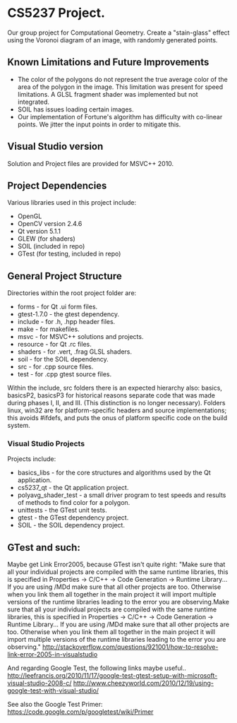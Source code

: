 # CS5237 Project.

Our group project for Computational Geometry.
Create a "stain-glass" effect using the Voronoi diagram of an image, with randomly generated points.

## Known Limitations and Future Improvements

* The color of the polygons do not represent the true average color of the area of the polygon in the image. This limitation was present for speed limitations. A GLSL fragment shader was implemented but not integrated.
* SOIL has issues loading certain images.
* Our implementation of Fortune's algorithm has difficulty with co-linear points. We jitter the input points in order to mitigate this.

## Visual Studio version

Solution and Project files are provided for MSVC++ 2010.

## Project Dependencies

Various libraries used in this project include:
* OpenGL
* OpenCV version 2.4.6
* Qt version 5.1.1
* GLEW (for shaders)
* SOIL (included in repo)
* GTest (for testing, included in repo)

## General Project Structure

Directories within the root project folder are:
* forms - for Qt .ui form files.
* gtest-1.7.0 - the gtest dependency.
* include - for .h, .hpp header files.
* make - for makefiles.
* msvc - for MSVC++ solutions and projects.
* resource - for Qt .rc files.
* shaders - for .vert, .frag GLSL shaders.
* soil - for the SOIL dependency.
* src - for .cpp source files.
* test - for .cpp gtest source files.

Within the include, src folders there is an expected hierarchy also:
basics, basicsP2, basicsP3 for historical reasons separate code that was made during phases I, II, and III. (This distinction is no longer necessary).
Folders linux, win32 are for platform-specific headers and source implementations; this avoids #ifdefs, and puts the onus of platform specific code on the build system.

### Visual Studio Projects

Projects include:
* basics_libs - for the core structures and algorithms used by the Qt application.
* cs5237_qt - the Qt application project.
* polyavg_shader_test - a small driver program to test speeds and results of methods to find color for a polygon.
* unittests - the GTest unit tests.
* gtest - the GTest dependency project.
* SOIL - the SOIL dependency project.

## GTest and such:
Maybe get Link Error2005, because GTest isn't quite right:
	"Make sure that all your individual projects are compiled with the same runtime libraries,
	this is specified in Properties -> C/C++ -> Code Generation -> Runtime Library...
	If you are using /MDd make sure that all other projects are too. Otherwise when you link
	them all together in the main project it will import multiple versions of the runtime libraries
	leading to the error you are observing.Make sure that all your individual projects are compiled
	with the same runtime libraries, this is specified in
	Properties -> C/C++ -> Code Generation -> Runtime Library...
	If you are using /MDd make sure that all other projects are too. Otherwise when you link them all
	together in the main project it will import multiple versions of the runtime libraries
	leading to the error you are observing."
http://stackoverflow.com/questions/921001/how-to-resolve-link-error-2005-in-visualstudio

And regarding Google Test, the following links maybe useful..
http://leefrancis.org/2010/11/17/google-test-gtest-setup-with-microsoft-visual-studio-2008-c/
http://www.cheezyworld.com/2010/12/19/using-google-test-with-visual-studio/

See also the Google Test Primer:
https://code.google.com/p/googletest/wiki/Primer